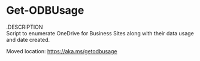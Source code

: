 # Get-ODBUsage
.DESCRIPTION  
        Script to enumerate OneDrive for Business Sites along with their data usage and date created.   

Moved location: https://aka.ms/getodbusage 
